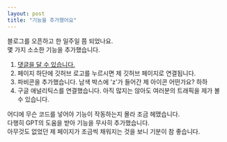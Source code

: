 ```yaml
---
layout: post
title: "기능을 추가했어요"
---
```


블로그를 오픈하고 한 일주일 쯤 되었나요.  
몇 가지 소소한 기능을 추가했습니다.

1. [댓글을 달 수 있습니다.](https://ziw8.github.io/2024/01/06/comments.html)
2. 페이지 하단에 깃허브 로고를 누르시면 제 깃허브 페이지로 연결됩니다.
3. 파비콘을 추가했습니다. 남색 박스에 'z'가 들어간 제 아이콘 어떤가요? 하하
4. 구글 애널리틱스를 연결했습니다. 아직 많지는 않아도 여러분의 트래픽을 제가 볼 수 있습니다.

어디에 무슨 코드를 넣어야 기능이 작동하는지 몰라 조금 헤맸습니다.  
다행히 GPT의 도움을 받아 기능을 무사히 추가했습니다.  
아무것도 없었던 제 페이지가 조금씩 채워지는 것을 보니 기분이 참 좋습니다.
